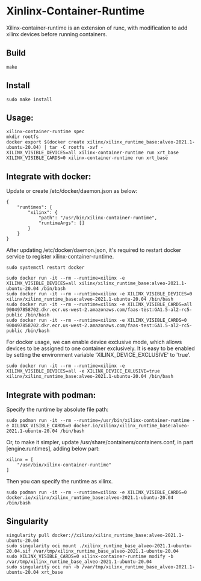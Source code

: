 <!--
 Copyright (C) 2021, Xilinx Inc - All rights reserved
 Xilinx Container Runtime
 
 Licensed under the Apache License, Version 2.0 (the "License"). You may
 not use this file except in compliance with the License. A copy of the
 License is located at

     http://www.apache.org/licenses/LICENSE-2.0

 Unless required by applicable law or agreed to in writing, software
 distributed under the License is distributed on an "AS IS" BASIS, WITHOUT
 WARRANTIES OR CONDITIONS OF ANY KIND, either express or implied. See the
 License for the specific language governing permissions and limitations
 under the License. 
-->
# Xinlinx-Container-Runtime

Xilinx-container-runtime is an extension of runc, with modification to add xilinx devices before running containers.

## Build
    
    make

## Install
    
    sudo make install

## Usage:
    
    xilinx-container-runtime spec
    mkdir rootfs
    docker export $(docker create xilinx/xilinx_runtime_base:alveo-2021.1-ubuntu-20.04) | tar -C rootfs -xvf -
    XILINX_VISIBLE_DEVICES=all xilinx-container-runtime run xrt_base
    XILINX_VISIBLE_CARDS=0 xilinx-container-runtime run xrt_base

## Integrate with docker:

Update or create /etc/docker/daemon.json as below:

    {
        "runtimes": {
            "xilinx": {
                "path": "/usr/bin/xilinx-container-runtime",
                "runtimeArgs": []
            }
        }
    }

After updating /etc/docker/daemon.json, it's required to restart docker service to register xilinx-container-runtime.

    sudo systemctl restart docker

    sudo docker run -it --rm --runtime=xilinx -e XILINX_VISIBLE_DEVICES=all xilinx/xilinx_runtime_base:alveo-2021.1-ubuntu-20.04 /bin/bash
    sudo docker run -it --rm --runtime=xilinx -e XILINX_VISIBLE_DEVICES=0 xilinx/xilinx_runtime_base:alveo-2021.1-ubuntu-20.04 /bin/bash
    sudo docker run -it --rm --runtime=xilinx -e XILINX_VISIBLE_CARDS=all 900497858702.dkr.ecr.us-west-2.amazonaws.com/faas-test:GA1.5-al2-rc5-public /bin/bash
    sudo docker run -it --rm --runtime=xilinx -e XILINX_VISIBLE_CARDS=0 900497858702.dkr.ecr.us-west-2.amazonaws.com/faas-test:GA1.5-al2-rc5-public /bin/bash

For docker usage, we can enable device exclusive mode, which allows devices to be assigned to one container exclusively. It is easy to be enabled by setting the environment variable 'XILINX_DEVICE_EXCLUSIVE' to 'true'.

    sudo docker run -it --rm --runtime=xilinx -e XILINX_VISIBLE_DEVICES=all -e XILINX_DEVICE_EXLUSIVE=true xilinx/xilinx_runtime_base:alveo-2021.1-ubuntu-20.04 /bin/bash
    
## Integrate with podman:

Specify the runtime by absolute file path:

    sudo podman run -it --rm --runtime=/usr/bin/xilinx-container-runtime -e XILINX_VISIBLE_CARDS=0 docker.io/xilinx/xilinx_runtime_base:alveo-2021.1-ubuntu-20.04 /bin/bash

Or, to make it simpler, update /usr/share/containers/containers.conf, in part [engine.runtimes], adding below part:

    xilinx = [
        "/usr/bin/xilinx-container-runtime"
    ]

Then you can specify the runtime as xilinx.
    
    sudo podman run -it --rm --runtime=xilinx -e XILINX_VISIBLE_CARDS=0 docker.io/xilinx/xilinx_runtime_base:alveo-2021.1-ubuntu-20.04 /bin/bash


## Singularity

    singularity pull docker://xilinx/xilinx_runtime_base:alveo-2021.1-ubuntu-20.04
    sudo singularity oci mount ./xilinx_runtime_base_alveo-2021.1-ubuntu-20.04.sif /var/tmp/xilinx_runtime_base_alveo-2021.1-ubuntu-20.04
    sudo XILINX_VISIBLE_CARDS=0 xilinx-container-runtime modify -b /var/tmp/xilinx_runtime_base_alveo-2021.1-ubuntu-20.04
    sudo singularity oci run -b /var/tmp/xilinx_runtime_base_alveo-2021.1-ubuntu-20.04 xrt_base
    